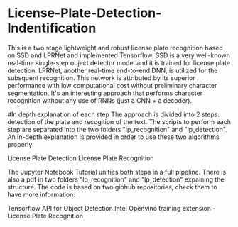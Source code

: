 # License-Plate-Detection-Indentification

This is a two stage lightweight and robust license plate recognition based on SSD and LPRNet and implemented Tensorflow.
SSD is a very well-known real-time single-step object detector model and it is trained for license plate detection.
LPRNet, another real-time end-to-end DNN, is utilized for the subsquent recognition.
This network is attributed by its superior performance with low computational cost without preliminary character segmentation.
It's an interesting approach that performs character recognition without any use of RNNs (just a CNN + a decoder).

#In depth explanation of each step
The approach is divided into 2 steps: detection of the plate and recogition of the text.
The scripts to perform each step are separated into the two folders "lp_recognition" and "lp_detection".
An in-depth explanation is provided in order to use these two algorithms properly:

License Plate Detection
License Plate Recognition

The Jupyter Notebook Tutorial unifies both steps in a full pipeline.
There is also a pdf in two folders "lp_recognition" and "lp_detection" expaining the structure.
The code is based on two gibhub repositories, check them to have more information:

Tensorflow API for Object Detection
Intel Openvino training extension - License Plate Recognition
